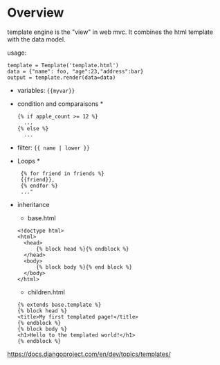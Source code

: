 Overview
========

template engine is the "view" in web mvc.
It combines the html template with the data model.

usage:

```
template = Template('template.html')
data = {"name": foo, "age":23,"address":bar}
output = template.render(data=data)
```
* variables:  ```{{myvar}}```
* condition and comparaisons
  * 
  ```
  {% if apple_count >= 12 %}
    ...
  {% else %}
    ...
  ```
* filter: ```{{ name | lower }}```

* Loops 
  * 
  ```
   {% for friend in friends %}
   {{friend}},
   {% endfor %}
   ..."
  ```
* inheritance
  * base.html
  
  ```
  <!doctype html>
  <html>
    <head>
        {% block head %}{% endblock %}
    </head>
    <body>
        {% block body %}{% end block %}
    </body>
  </html>
  ``` 
  * children.html
  
  ```
  {% extends base.template %}
  {% block head %}
  <title>My first templated page!</title>
  {% endblock %}
  {% block body %}
  <h1>Hello to the templated world!</h1>
  {% endblock %}
  ```





https://docs.djangoproject.com/en/dev/topics/templates/
